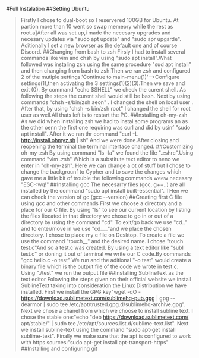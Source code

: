 #Full Instalation
##Setting Ubuntu
>Firstly I chose to dual-boot so I reservered 100GB for Ubuntu. At partion more than 10 went so swap memeory while the rest as root.a]After all was set up,i made the necesary upgrades and necesary updates via "sudo apt update" and "sudo apr upgarde". Aditionally I set a new browser as the default one and of course Discord.
##Changing from bash to zsh 
>Firsly I had to install several commands like vim and chsh by using "sudo apt install".What followed was instaling zsh using the same procedure "sud apt install" and then changing from bash to zsh.Then we ran zsh and configured 2 of the mutiple settings.'Continue to main-menu(1)'-->Configure settings(1),then activating the 3 settings(1)(2)(3).Then we save and exit (0). By command "echo $SHELL" we check the curent shell. As following the steps the curent shell would still be bash. Next by using commands "chsh -s/bin/zsh aeon" . I changed the shell on local user . After that, by using "chsh -s bin/zsh root" I changed the shell for root user as well.All thats left is to restart the PC.
##Installing oh-my-zsh
>As we did when installing zsh we had to instal some programs an as the other oenn the first one requiring was curl and did by usinf "sudo apt install". After it we ran thr command "curl -L http://install.ohmyz.sh | sh" And we were done.After closing and reopening the terminal the terminal interface changed.
##Customizing oh-my-zsh
>By using command "ls -la" we found the file ".zshrc".Using command "vim .zsh" Which is a substitute text editor to neno we enter in "oh-my-zsh". Here we can change a ot of stuff but I chose to change the backgrounf to Cypher and to save the changes which gave me a little bit of trouble the following commands weew necesary "ESC-:wq!"
##Installing gcc
>The necesarry files (gcc, g++..) are all installed by the command "sudo apt install built-essential". THen we can check the version of gc (gcc --version) 
##Creating first C file using gcc and other commands
First we choose a directory and a place for our C file. By using "ls" to see our current location by listing the files liocated in that directory we chose to go in or out of a directory by using the command "cd". To exit/go back we use "cd.." and to enter/move in we use "cd___"and we place the chosen directory.
I chose to place my c file on Desktop. To create a file we use the command "touch__" and the desired name. I chose "touch test.c"And so a test.c was created. By using a text editor like "subl test.c" or doning it out of terminal we write our C code.By commands "gcc hello.c -o test" We run and the aditional "-o test" would create a binary file which is the output file of the code we wrote in test.c. Using "./test" we run the output file 
##Installing SublineText as the text editor 
>Folowing the steps given on their official website we install SublineText taking into consideration the Linux Distribution we have installed. First we install the GPG key"wget -qO - https://download.sublimetext.com/sublimehq-pub.gpg | gpg --dearmor | sudo tee /etc/apt/trusted.gpg.d/sublimehq-archive.gpg". Next we chose a chanel from which we choose to install subline text. I chose the stable one:"echo "deb https://download.sublimetext.com/ apt/stable/" | sudo tee /etc/apt/sources.list.d/sublime-text.list".
Next we install subline-text using the command "sudo apt-get install sublime-text". Finally we make sure that the apt is configured to work with https sources:"sudo apt-get install apt-transport-https"
##Installing and configuring git 


